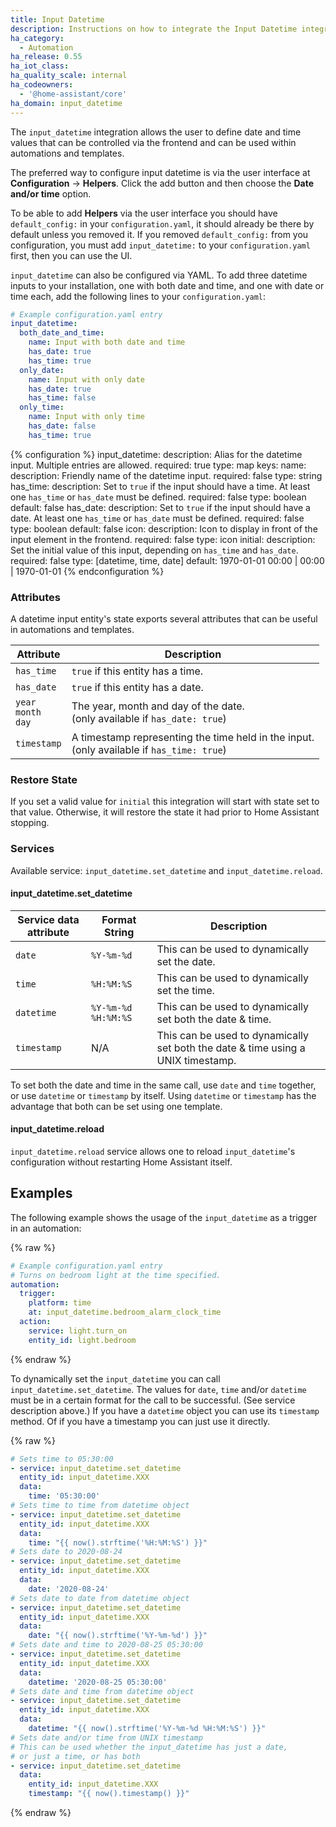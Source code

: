 ```yaml
---
title: Input Datetime
description: Instructions on how to integrate the Input Datetime integration into Home Assistant.
ha_category:
  - Automation
ha_release: 0.55
ha_iot_class:
ha_quality_scale: internal
ha_codeowners:
  - '@home-assistant/core'
ha_domain: input_datetime
---
```


The `input_datetime` integration allows the user to define date and time values
that can be controlled via the frontend and can be used within automations and
templates.

The preferred way to configure input datetime is via the user interface at **Configuration** -> **Helpers**. Click the add button and then choose the **Date and/or time** option.

To be able to add **Helpers** via the user interface you should have `default_config:` in your `configuration.yaml`, it should already be there by default unless you removed it.
If you removed `default_config:` from you configuration, you must add `input_datetime:` to your `configuration.yaml` first, then you can use the UI.

`input_datetime` can also be configured via YAML. To add three datetime inputs to your installation,
one with both date and time, and one with date or time each,
add the following lines to your `configuration.yaml`:

```yaml
# Example configuration.yaml entry
input_datetime:
  both_date_and_time:
    name: Input with both date and time
    has_date: true
    has_time: true
  only_date:
    name: Input with only date
    has_date: true
    has_time: false
  only_time:
    name: Input with only time
    has_date: false
    has_time: true
```

{% configuration %}
  input_datetime:
    description: Alias for the datetime input. Multiple entries are allowed.
    required: true
    type: map
    keys:
      name:
        description: Friendly name of the datetime input.
        required: false
        type: string
      has_time:
        description: Set to `true` if the input should have a time. At least one `has_time` or `has_date` must be defined.
        required: false
        type: boolean
        default: false
      has_date:
        description: Set to `true` if the input should have a date. At least one `has_time` or `has_date` must be defined.
        required: false
        type: boolean
        default: false
      icon:
        description: Icon to display in front of the input element in the frontend.
        required: false
        type: icon
      initial:
        description: Set the initial value of this input, depending on `has_time` and `has_date`.
        required: false
        type: [datetime, time, date]
        default: 1970-01-01 00:00 | 00:00 | 1970-01-01
{% endconfiguration %}

### Attributes

A datetime input entity's state exports several attributes that can be useful in
automations and templates.

| Attribute | Description |
| ----- | ----- |
| `has_time` | `true` if this entity has a time.
| `has_date` | `true` if this entity has a date.
| `year`<br>`month`<br>`day` | The year, month and day of the date.<br>(only available if `has_date: true`)
| `timestamp` | A timestamp representing the time held in the input.<br>(only available if `has_time: true`)

### Restore State

If you set a valid value for `initial` this integration will start with state set to that value. Otherwise, it will restore the state it had prior to Home Assistant stopping.

### Services

Available service: `input_datetime.set_datetime` and `input_datetime.reload`.

#### input_datetime.set_datetime

Service data attribute | Format String | Description
-|-|-
`date` | `%Y-%m-%d` | This can be used to dynamically set the date.
`time` | `%H:%M:%S` | This can be used to dynamically set the time.
`datetime` | `%Y-%m-%d %H:%M:%S` | This can be used to dynamically set both the date & time.
`timestamp` | N/A | This can be used to dynamically set both the date & time using a UNIX timestamp.

To set both the date and time in the same call, use `date` and `time` together, or use `datetime` or `timestamp` by itself. Using `datetime` or `timestamp` has the advantage that both can be set using one template.

#### input_datetime.reload

`input_datetime.reload` service allows one to reload `input_datetime`'s configuration without restarting Home Assistant itself.

## Examples

The following example shows the usage of the `input_datetime` as a trigger in an
automation:

{% raw %}
```yaml
# Example configuration.yaml entry
# Turns on bedroom light at the time specified.
automation:
  trigger:
    platform: time
    at: input_datetime.bedroom_alarm_clock_time
  action:
    service: light.turn_on
    entity_id: light.bedroom
```
{% endraw %}

To dynamically set the `input_datetime` you can call
`input_datetime.set_datetime`. The values for `date`, `time` and/or `datetime` must be in a certain format for the call to be successful. (See service description above.)
If you have a `datetime` object you can use its `timestamp` method. Of if you have a timestamp you can just use it directly.

{% raw %}
```yaml
# Sets time to 05:30:00
- service: input_datetime.set_datetime
  entity_id: input_datetime.XXX
  data:
    time: '05:30:00'
# Sets time to time from datetime object
- service: input_datetime.set_datetime
  entity_id: input_datetime.XXX
  data:
    time: "{{ now().strftime('%H:%M:%S') }}"
# Sets date to 2020-08-24
- service: input_datetime.set_datetime
  entity_id: input_datetime.XXX
  data:
    date: '2020-08-24'
# Sets date to date from datetime object
- service: input_datetime.set_datetime
  entity_id: input_datetime.XXX
  data:
    date: "{{ now().strftime('%Y-%m-%d') }}"
# Sets date and time to 2020-08-25 05:30:00
- service: input_datetime.set_datetime
  entity_id: input_datetime.XXX
  data:
    datetime: '2020-08-25 05:30:00'
# Sets date and time from datetime object
- service: input_datetime.set_datetime
  entity_id: input_datetime.XXX
  data:
    datetime: "{{ now().strftime('%Y-%m-%d %H:%M:%S') }}"
# Sets date and/or time from UNIX timestamp
# This can be used whether the input_datetime has just a date,
# or just a time, or has both
- service: input_datetime.set_datetime
  data:
    entity_id: input_datetime.XXX
    timestamp: "{{ now().timestamp() }}"
```
{% endraw %}

